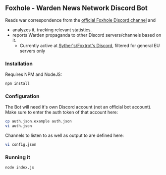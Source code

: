 ## Foxhole - Warden News Network Discord Bot

Reads war correspondence from the [official Foxhole Discord channel](https://discord.gg/S8mb6DS) and 
* analyzes it, tracking relevant statistics.
* reports Warden propaganda to other Discord servers/channels based on it.
  * Currently active at [Syther's/Foxtrot's Discord](https://discord.gg/5SujEGJ), filtered for general EU servers only

### Installation

Requires NPM and NodeJS:

```bash
npm install
```

### Configuration

The Bot will need it's own Discord account (not an official bot account). Make sure to enter the auth token of that account here:
```bash
cp auth.json.example auth.json
vi auth.json
```

Channels to listen to as well as output to are defined here:
```bash
vi config.json
```

### Running it
```bash
node index.js
```
